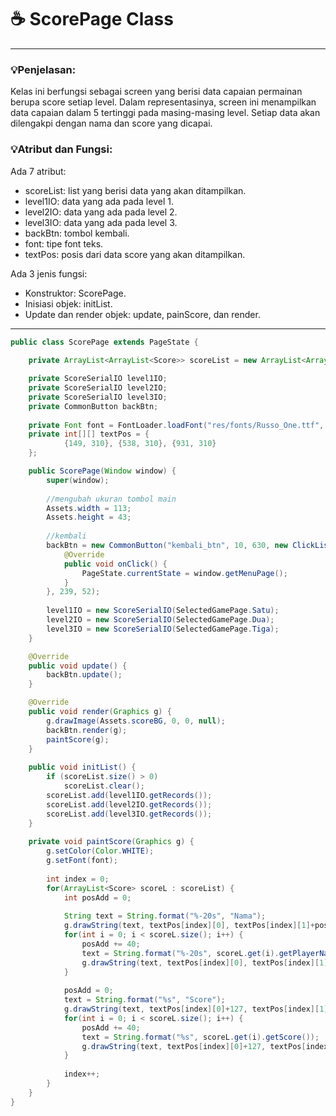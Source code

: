 # ☕️ ScorePage Class

****
### 💡Penjelasan:
Kelas ini berfungsi sebagai screen yang berisi data capaian permainan berupa score setiap level.
Dalam representasinya, screen ini menampilkan data capaian dalam 5 tertinggi pada masing-masing level.
Setiap data akan dilengakpi dengan nama dan score yang dicapai.

### 💡Atribut dan Fungsi:
Ada 7 atribut:   
- scoreList: list yang berisi data yang akan ditampilkan.
- level1IO: data yang ada pada level 1.
- level2IO: data yang ada pada level 2.
- level3IO: data yang ada pada level 3.
- backBtn: tombol kembali.
- font: tipe font teks.
- textPos: posis dari data score yang akan ditampilkan.

Ada 3 jenis fungsi:   
- Konstruktor: ScorePage.
- Inisiasi objek: initList.
- Update dan render objek: update, painScore, dan render.

****

```java
public class ScorePage extends PageState {
	
	private ArrayList<ArrayList<Score>> scoreList = new ArrayList<ArrayList<Score>>();

	private ScoreSerialIO level1IO;
	private ScoreSerialIO level2IO;
	private ScoreSerialIO level3IO;
	private CommonButton backBtn;
	
	private Font font = FontLoader.loadFont("res/fonts/Russo_One.ttf", 18);
	private int[][] textPos = {
			{149, 310}, {538, 310}, {931, 310}
	};

	public ScorePage(Window window) {
		super(window);
		
		//mengubah ukuran tombol main
		Assets.width = 113;
		Assets.height = 43;
		
		//kembali
		backBtn = new CommonButton("kembali_btn", 10, 630, new ClickListener() {
			@Override
			public void onClick() {
				PageState.currentState = window.getMenuPage();
			}
		}, 239, 52);
		
		level1IO = new ScoreSerialIO(SelectedGamePage.Satu);
		level2IO = new ScoreSerialIO(SelectedGamePage.Dua);
		level3IO = new ScoreSerialIO(SelectedGamePage.Tiga);
	}

	@Override
	public void update() {
		backBtn.update();
	}

	@Override
	public void render(Graphics g) {
		g.drawImage(Assets.scoreBG, 0, 0, null);
		backBtn.render(g);
		paintScore(g);
	}
	
	public void initList() {
		if (scoreList.size() > 0)
			scoreList.clear();
		scoreList.add(level1IO.getRecords());
		scoreList.add(level2IO.getRecords());
		scoreList.add(level3IO.getRecords());
	}
	
	private void paintScore(Graphics g) {
		g.setColor(Color.WHITE);
		g.setFont(font);
		
		int index = 0;
		for(ArrayList<Score> scoreL : scoreList) {
			int posAdd = 0;
			
			String text = String.format("%-20s", "Nama");
			g.drawString(text, textPos[index][0], textPos[index][1]+posAdd);
			for(int i = 0; i < scoreL.size(); i++) {
				posAdd += 40;
				text = String.format("%-20s", scoreL.get(i).getPlayerName());
				g.drawString(text, textPos[index][0], textPos[index][1]+posAdd);
			}
			
			posAdd = 0;
			text = String.format("%s", "Score");
			g.drawString(text, textPos[index][0]+127, textPos[index][1]+posAdd);
			for(int i = 0; i < scoreL.size(); i++) {
				posAdd += 40;
				text = String.format("%s", scoreL.get(i).getScore());
				g.drawString(text, textPos[index][0]+127, textPos[index][1]+posAdd);
			}
			
			index++;
		}
	}
}
```